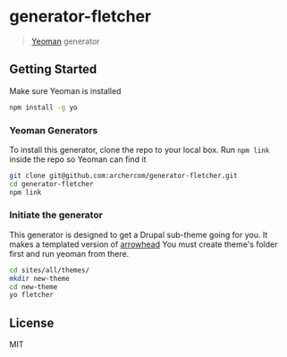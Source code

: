 # generator-fletcher
> [Yeoman](http://yeoman.io) generator



## Getting Started

Make sure Yeoman is installed

```bash
npm install -g yo
```


### Yeoman Generators

To install this generator, clone the repo to your local box.
Run `npm link` inside the repo so Yeoman can find it

```bash
git clone git@github.com:archercom/generator-fletcher.git
cd generator-fletcher
npm link
```

### Initiate the generator

This generator is designed to get a Drupal sub-theme going for you. It makes a templated version of [arrowhead](https://github.com/archercom/arrowhead)
You must create theme's folder first and run yeoman from there.

```bash
cd sites/all/themes/
mkdir new-theme
cd new-theme
yo fletcher
```


## License

MIT
